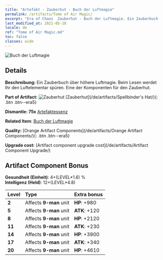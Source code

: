 ```yaml
---
title: "Artefakt - Zauberhut - Buch der Luftmagie"
permalink: /artifacts/Tome of Air Magic/
excerpt: "Era of Chaos  Zauberhut - Buch der Luftmagie. Ein Zauberbuch über höhere Luftmagie. Beim Lesen werdet Ihr den Luftelementar spüren. Eine der Komponenten für den Zauberhut."
last_modified_at: 2021-05-18
locale: de
ref: "Tome of Air Magic.md"
toc: false
classes: wide
---
```


 ![Buch der Luftmagie](/images/t/artifact_40463.png)



## Details

 **Beschreibung:** Ein Zauberbuch über höhere Luftmagie. Beim Lesen werdet Ihr den Luftelementar spüren. Eine der Komponenten für den Zauberhut.

 **Part of Artifact:** ![Zauberhut](/images/t/icon_artifact_46.png) [Zauberhut](/de/artifacts/Spellbinder's Hat/){: .btn .btn--era5}

 **Dismantle: 75x** [Artefaktessenz](/ItemsDE/con_905/)

 **Related Item**: [Buch der Luftmagie](/ItemsDE/art_180/)

 **Quality:** [Orange Artifact Components](/de/artifacts/Orange Artifact Components/){: .btn .btn--era5}

 **Upgrade cost:** [Artifact component upgrade cost](/de/artifacts/Artifact Component Upgrade/)

## Artifact Component Bonus

  **Gesundheit (Einheit)**: 4+(LEVEL\*1.6) %<br/>**Intelligenz (Held)**: 12+(LEVEL\*4.8)

  |  Level  | Type |    Extra bonus  | 
  |:--------|:-----|:----------------| 
  | **2** | Affects **9-man** unit | **HP**: +980 | 
  | **5** | Affects **9-man** unit | **ATK**: +120 | 
  | **8** | Affects **9-man** unit | **HP**: +2120 | 
  | **11** | Affects **9-man** unit | **ATK**: +230 | 
  | **14** | Affects **9-man** unit | **HP**: +3900 | 
  | **17** | Affects **9-man** unit | **ATK**: +340 | 
  | **20** | Affects **9-man** unit | **HP**: +4610 | 
